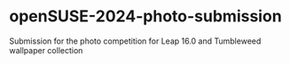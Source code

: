 # openSUSE-2024-photo-submission
Submission for the photo competition for Leap 16.0 and Tumbleweed wallpaper collection 
